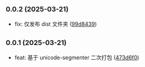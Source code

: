 ## <small>0.0.2 (2025-03-21)</small>

* fix: 仅发布 dist 文件夹 ([99d8439](https://github.com/xiaweiss/miniprogram-unicode-segmenter/commit/99d8439))

## <small>0.0.1 (2025-03-21)</small>

* feat: 基于 unicode-segmenter 二次打包 ([473d6f0](https://github.com/xiaweiss/miniprogram-unicode-segmenter/commit/473d6f0))
